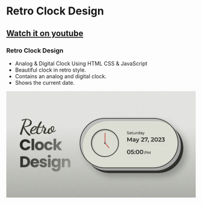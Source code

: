 # Retro Clock Design
## [Watch it on youtube](https://youtu.be/034LwfhqVl8)
### Retro Clock Design

- Analog & Digital Clock Using HTML CSS & JavaScript
- Beautiful clock in retro style.
- Contains an analog and digital clock.
- Shows the current date.


![preview img](/preview.png)
